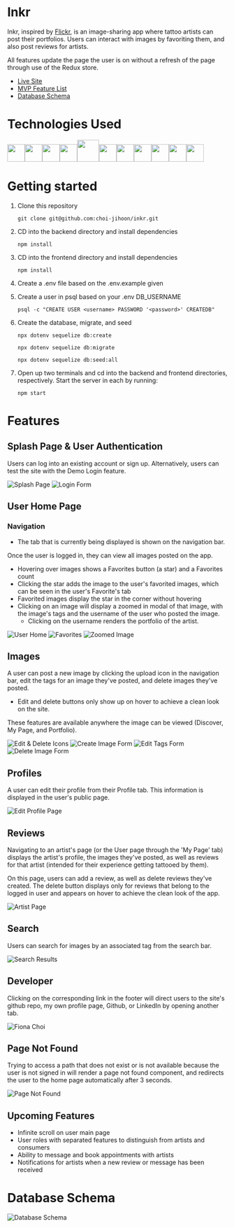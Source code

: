 # Inkr

Inkr, inspired by [Flickr](https://www.flickr.com), is an image-sharing app where tattoo artists can post their portfolios. Users can interact with images by favoriting them, and also post reviews for artists.

All features update the page the user is on without a refresh of the page through use of the Redux store.

- [Live Site](https://inkr.herokuapp.com/)
- [MVP Feature List](https://github.com/choi-jihoon/inkr/wiki/MVP-Feature-List)
- [Database Schema](https://github.com/choi-jihoon/inkr/wiki/Database-Schema)

# Technologies Used
<img  src="https://cdn.jsdelivr.net/gh/devicons/devicon/icons/javascript/javascript-original.svg"  height=40/><img src="https://cdn.jsdelivr.net/gh/devicons/devicon/icons/react/react-original.svg" height=40/><img src="https://cdn.jsdelivr.net/gh/devicons/devicon/icons/redux/redux-original.svg" height=40/><img src="https://cdn.jsdelivr.net/gh/devicons/devicon/icons/nodejs/nodejs-plain-wordmark.svg" height=40/><img src="https://cdn.jsdelivr.net/gh/devicons/devicon/icons/express/express-original-wordmark.svg" height=50/><img  src="https://cdn.jsdelivr.net/gh/devicons/devicon/icons/postgresql/postgresql-original.svg"  height=40/><img  src="https://cdn.jsdelivr.net/gh/devicons/devicon/icons/sequelize/sequelize-original.svg"  height=40/><img  src="https://cdn.jsdelivr.net/gh/devicons/devicon/icons/css3/css3-original.svg"  height=40/><img  src="https://cdn.jsdelivr.net/gh/devicons/devicon/icons/html5/html5-original.svg"  height=40/><img  src="https://cdn.jsdelivr.net/gh/devicons/devicon/icons/git/git-original.svg"  height=40/><img  src="https://cdn.jsdelivr.net/gh/devicons/devicon/icons/vscode/vscode-original.svg"  height=40/>

# Getting started

1. Clone this repository

   ```git clone git@github.com:choi-jihoon/inkr.git```

2. CD into the backend directory and install dependencies

    ```npm install```

3. CD into the frontend directory and install dependencies

    ```npm install```

4.  Create a .env file based on the .env.example given

5.  Create a user in psql based on your .env DB_USERNAME

    ```psql -c "CREATE USER <username> PASSWORD '<password>' CREATEDB"```

6. Create the database, migrate, and seed

    ```npx dotenv sequelize db:create```

    ```npx dotenv sequelize db:migrate```

    ```npx dotenv sequelize db:seed:all```

7. Open up two terminals and cd into the backend and frontend directories, respectively. Start the server in each by running:

	```npm start```


# Features

## Splash Page & User Authentication

Users can log into an existing account or sign up. Alternatively, users can test the site with the Demo Login feature.

![Splash Page](./images/splashpage.JPG)
![Login Form](./images/login.JPG)

## User Home Page

### Navigation
- The tab that is currently being displayed is shown on the navigation bar.

Once the user is logged in, they can view all images posted on the app.
- Hovering over images shows a Favorites button (a star) and a Favorites count
- Clicking the star adds the image to the user's favorited images, which can be seen in the user's Favorite's tab
- Favorited images display the star in the corner without hovering
- Clicking on an image will display a zoomed in modal of that image, with the image's tags and the username of the user who posted the image.
  - Clicking on the username renders the portfolio of the artist.

![User Home](./images/userhome.JPG)
![Favorites](./images/favorites.JPG)
![Zoomed Image](./images/zoomed.JPG)


## Images

A user can post a new image by clicking the upload icon in the navigation bar, edit the tags for an image they've posted, and delete images they've posted.
- Edit and delete buttons only show up on hover to achieve a clean look on the site.

These features are available anywhere the image can be viewed (Discover, My Page, and Portfolio).

![Edit & Delete Icons](./images/editimage.JPG)
![Create Image Form](./images/createimage.JPG)
![Edit Tags Form](./images/edittags.JPG)
![Delete Image Form](./images/deleteimage.JPG)


## Profiles

A user can edit their profile from their Profile tab. This information is displayed in the user's public page.

![Edit Profile Page](./images/profile.JPG)


## Reviews

Navigating to an artist's page (or the User page through the 'My Page' tab) displays the artist's profile, the images they've posted, as well as reviews for that artist (intended for their experience getting tattooed by them).

On this page, users can add a review, as well as delete reviews they've created. The delete button displays only for reviews that belong to the logged in user and appears on hover to achieve the clean look of the app.

![Artist Page](./images/artistpage.JPG)


## Search

Users can search for images by an associated tag from the search bar.

![Search Results](./images/search.JPG)


## Developer

Clicking on the corresponding link in the footer will direct users to the site's github repo, my own profile page, Github, or LinkedIn by opening another tab.

![Fiona Choi](./images/developer.JPG)


## Page Not Found

Trying to access a path that does not exist or is not available because the user is not signed in will render a page not found component, and redirects the user to the home page automatically after 3 seconds.

![Page Not Found](./images/pagenotfound.JPG)


## Upcoming Features

- Infinite scroll on user main page
- User roles with separated features to distinguish from artists and consumers
- Ability to message and book appointments with artists
- Notifications for artists when a new review or message has been received





# Database Schema
![Database Schema](./images/inkr-db-schema.png)
